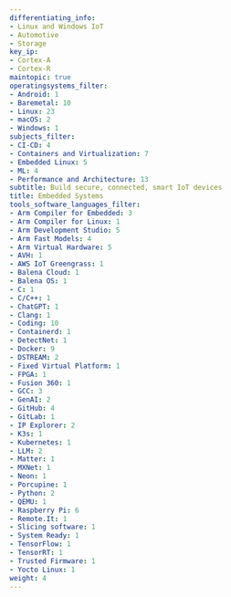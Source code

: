 ```yaml
---
differentiating_info:
- Linux and Windows IoT
- Automotive
- Storage
key_ip:
- Cortex-A
- Cortex-R
maintopic: true
operatingsystems_filter:
- Android: 1
- Baremetal: 10
- Linux: 23
- macOS: 2
- Windows: 1
subjects_filter:
- CI-CD: 4
- Containers and Virtualization: 7
- Embedded Linux: 5
- ML: 4
- Performance and Architecture: 13
subtitle: Build secure, connected, smart IoT devices
title: Embedded Systems
tools_software_languages_filter:
- Arm Compiler for Embedded: 3
- Arm Compiler for Linux: 1
- Arm Development Studio: 5
- Arm Fast Models: 4
- Arm Virtual Hardware: 5
- AVH: 1
- AWS IoT Greengrass: 1
- Balena Cloud: 1
- Balena OS: 1
- C: 1
- C/C++: 1
- ChatGPT: 1
- Clang: 1
- Coding: 10
- Containerd: 1
- DetectNet: 1
- Docker: 9
- DSTREAM: 2
- Fixed Virtual Platform: 1
- FPGA: 1
- Fusion 360: 1
- GCC: 3
- GenAI: 2
- GitHub: 4
- GitLab: 1
- IP Explorer: 2
- K3s: 1
- Kubernetes: 1
- LLM: 2
- Matter: 1
- MXNet: 1
- Neon: 1
- Porcupine: 1
- Python: 2
- QEMU: 1
- Raspberry Pi: 6
- Remote.It: 1
- Slicing software: 1
- System Ready: 1
- TensorFlow: 1
- TensorRT: 1
- Trusted Firmware: 1
- Yocto Linux: 1
weight: 4
---
```

